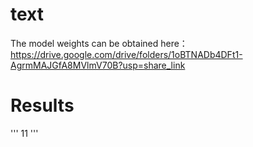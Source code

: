 # text

The model weights can be obtained here：https://drive.google.com/drive/folders/1oBTNADb4DFt1-AgrmMAJGfA8MVlmV70B?usp=share_link

# Results
'''
11
'''
